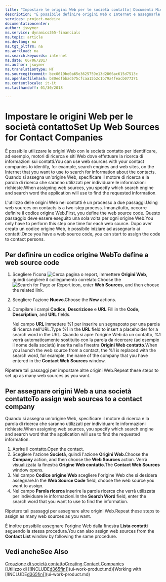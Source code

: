 ```yaml
---
title: "Impostare le origini Web per le società contatto| Documenti Microsoft"
description: "È possibile definire origini Web o Internet e assegnarle a una società contatto per consentire l'identificazione delle modalità di ricerca delle informazioni sui contatti."
services: project-madeira
documentationcenter: 
author: jswymer
ms.service: dynamics365-financials
ms.topic: article
ms.devlang: na
ms.tgt_pltfrm: na
ms.workload: na
ms.search.keywords: internet
ms.date: 06/06/2017
ms.author: jswymer
ms.translationtype: HT
ms.sourcegitcommit: bec0619be0a65e3625759e13d2866ac615d7513c
ms.openlocfilehash: b80edfbbad575cfcaa15b2c1b79a4feacb077371
ms.contentlocale: it-it
ms.lasthandoff: 01/30/2018

---
```

# <a name="set-up-web-sources-for-contact-companies"></a><span data-ttu-id="86d53-103">Impostare le origini Web per le società contatto</span><span class="sxs-lookup"><span data-stu-id="86d53-103">Set Up Web Sources for Contact Companies</span></span>
<span data-ttu-id="86d53-104">È possibile utilizzare le origini Web con le società contatto per identificare, ad esempio, motori di ricerca e siti Web dove effettuare la ricerca di informazioni sui contatti.</span><span class="sxs-lookup"><span data-stu-id="86d53-104">You can use web sources with your contact companies to identify, for example, search engines and web sites, on the Internet that you want to use to search for information about the contacts.</span></span> <span data-ttu-id="86d53-105">Quando si assegna un'origine Web, specificare il motore di ricerca e la parola di ricerca che saranno utilizzati per individuare le informazioni richieste.</span><span class="sxs-lookup"><span data-stu-id="86d53-105">When assigning web sources, you specify which search engine and search word the application will use to find the requested information.</span></span>

<span data-ttu-id="86d53-106">L'utilizzo delle origini Web nei contatti è un processo a due passaggi.</span><span class="sxs-lookup"><span data-stu-id="86d53-106">Using web sources on contacts is a two-step process.</span></span> <span data-ttu-id="86d53-107">Innanzitutto, occorre definire il codice origine Web.</span><span class="sxs-lookup"><span data-stu-id="86d53-107">First, you define the web source code.</span></span> <span data-ttu-id="86d53-108">Questo passaggio deve essere eseguito una sola volta per ogni origine Web.</span><span class="sxs-lookup"><span data-stu-id="86d53-108">You only have to perform this step one time for each web source.</span></span> <span data-ttu-id="86d53-109">Dopo aver creato un codice origine Web, è possibile iniziare ad assegnarlo ai contatti.</span><span class="sxs-lookup"><span data-stu-id="86d53-109">Once you have a web source code, you can start to assign the code to contact persons.</span></span>

## <a name="to-define-a-web-source-code"></a><span data-ttu-id="86d53-110">Per definire un codice origine Web</span><span class="sxs-lookup"><span data-stu-id="86d53-110">To define a web source code</span></span>
1. <span data-ttu-id="86d53-111">Scegliere l'icona ![Cerca pagina o report](media/ui-search/search_small.png "icona Cerca pagina o report"), immettere **Origini Web**, quindi scegliere il collegamento correlato.</span><span class="sxs-lookup"><span data-stu-id="86d53-111">Choose the ![Search for Page or Report](media/ui-search/search_small.png "Search for Page or Report icon") icon, enter **Web Sources**, and then choose the related link.</span></span>
2. <span data-ttu-id="86d53-112">Scegliere l'azione **Nuovo**.</span><span class="sxs-lookup"><span data-stu-id="86d53-112">Choose the **New** actions.</span></span>
3. <span data-ttu-id="86d53-113">Compilare i campi **Codice**, **Descrizione** e **URL**.</span><span class="sxs-lookup"><span data-stu-id="86d53-113">Fill in the **Code**, **Description**, and **URL** fields.</span></span>

    <span data-ttu-id="86d53-114">Nel campo **URL** immettere %1 per inserire un segnaposto per una parola di ricerca nell'URL.</span><span class="sxs-lookup"><span data-stu-id="86d53-114">Type %1 in the **URL** field to insert a placeholder for a search word in the URL.</span></span> <span data-ttu-id="86d53-115">Quando si apre l'origine Web da un contatto, %1 verrà automaticamente sostituito con la parola da ricercare (ad esempio il nome della società) inserita nella finestra **Origini Web contatto**.</span><span class="sxs-lookup"><span data-stu-id="86d53-115">When you launch the web source from a contact, the %1 is replaced with the search word, for example, the name of the company that you have entered in the **Contact Web Sources** window.</span></span>

<span data-ttu-id="86d53-116">Ripetere tali passaggi per impostare altre origini Web.</span><span class="sxs-lookup"><span data-stu-id="86d53-116">Repeat these steps to set up as many web sources as you want.</span></span>

## <a name="to-assign-web-sources-to-a-contact-company"></a><span data-ttu-id="86d53-117">Per assegnare origini Web a una società contatto</span><span class="sxs-lookup"><span data-stu-id="86d53-117">To assign web sources to a contact company</span></span>
<span data-ttu-id="86d53-118">Quando si assegna un'origine Web, specificare il motore di ricerca e la parola di ricerca che saranno utilizzati per individuare le informazioni richieste.</span><span class="sxs-lookup"><span data-stu-id="86d53-118">When assigning web sources, you specify which search engine and search word that the application will use to find the requested information.</span></span>

1. <span data-ttu-id="86d53-119">Aprire il contatto.</span><span class="sxs-lookup"><span data-stu-id="86d53-119">Open the contact.</span></span>
2. <span data-ttu-id="86d53-120">Scegliere l'azione **Società**, quindi l'azione **Origini Web**.</span><span class="sxs-lookup"><span data-stu-id="86d53-120">Choose the **Company** action, and then choose the **Web Sources** action.</span></span> <span data-ttu-id="86d53-121">Verrà visualizzata la finestra **Origine Web contatto**.</span><span class="sxs-lookup"><span data-stu-id="86d53-121">The **Contact Web Sources** window opens.</span></span>
3. <span data-ttu-id="86d53-122">Nel campo **Codice origine Web** scegliere l'origine Web che si desidera assegnare.</span><span class="sxs-lookup"><span data-stu-id="86d53-122">In the **Web Source Code** field, choose the web source you want to assign.</span></span>
4. <span data-ttu-id="86d53-123">Nel campo **Parola ricerca** inserire la parola ricerca che verrà utilizzata per individuare le informazioni.</span><span class="sxs-lookup"><span data-stu-id="86d53-123">In the **Search Word** field, enter the search word that you want to use to find the information.</span></span>

<span data-ttu-id="86d53-124">Ripetere tali passaggi per assegnare altre origini Web.</span><span class="sxs-lookup"><span data-stu-id="86d53-124">Repeat these steps to assign as many web sources as you want.</span></span>

<span data-ttu-id="86d53-125">È inoltre possibile assegnare l'origine Web dalla finestra **Lista contatti** seguendo la stessa procedura.</span><span class="sxs-lookup"><span data-stu-id="86d53-125">You can also assign web sources from the **Contact List** window by following the same procedure.</span></span>

## <a name="see-also"></a><span data-ttu-id="86d53-126">Vedi anche</span><span class="sxs-lookup"><span data-stu-id="86d53-126">See Also</span></span>
[<span data-ttu-id="86d53-127">Creazione di società contatto</span><span class="sxs-lookup"><span data-stu-id="86d53-127">Creating Contact Companies</span></span>](marketing-create-contact-companies.md)  
<span data-ttu-id="86d53-128">[Utilizzo di [!INCLUDE[d365fin](includes/d365fin_md.md)]](ui-work-product.md)</span><span class="sxs-lookup"><span data-stu-id="86d53-128">[Working with [!INCLUDE[d365fin](includes/d365fin_md.md)]](ui-work-product.md)</span></span>


